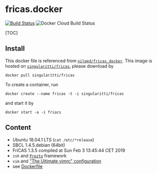 # fricas.docker
[![Build Status](https://travis-ci.com/singularitti/fricas.docker.svg?branch=master)](https://travis-ci.com/singularitti/fricas.docker)
![Docker Cloud Build Status](https://img.shields.io/docker/cloud/build/singularitti/fricas.svg)

[TOC]

## Install

This docker file is referenced from [`nilqed/fricas_docker`](https://github.com/nilqed/fricas_docker/tree/master/fricas).
This image is hosted on [`singularitti/fricas`](https://hub.docker.com/r/singularitti/fricas), please download by

```shell
docker pull singularitti/fricas
```

To create a container, run

```shell
docker create --name fricas -t -i singularitti/fricas
```

and start it by

```shell
docker start -a -i friacs
```

## Content

- Ubuntu 18.04.1 LTS (`cat /etc/*release`)
- SBCL 1.4.5.debian (64bit)
- FriCAS 1.3.5 compiled at Sun Feb 3 13:45:44 CET 2019
- `zsh` and [`Prezto`](https://github.com/sorin-ionescu/prezto) framework
- `vim` and ["The Ultimate vimrc" configuration](https://github.com/amix/vimrc)
- see [Dockerfile](https://github.com/singularitti/fricas.docker/blob/master/Dockerfile)
